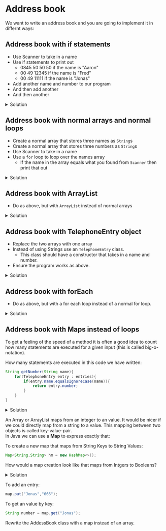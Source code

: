 # Address book

We want to write an address book and you are going to implement it in differnt ways:

## Address book with if statements

* Use Scanner to take in a name
* Use if statements to print out
   * 0845 50 50 50 if the name is "Aaron"
   * 00 49 12345 if the name is "Fred"
   * 00 49 11111 if the name is "Jonas"
* Add another name and number to our program
* And then add another
* And then another

<details>
  <summary>Solution</summary>
	
```java
package com.redi;

import java.util.Scanner;

public class Main {

    public static void main(String[] args) {
        Scanner scanner = new Scanner(System.in);
        String name = scanner.next();

        if(name.equalsIgnoreCase("Aaron")) {
            System.out.println("0845 50 50 50");
        } else if(name.equalsIgnoreCase("Fred")) {
            System.out.println("00 49 5000");
        } else if(name.equalsIgnoreCase("Jonas")) {
            System.out.println("666");
        }
	// ADD MORE!

    }
}
```
</details>

## Address book with normal arrays and normal loops

* Create a normal array that stores three names as `String`s
* Create a normal array that stores three numbers as `String`s
* Use Scanner to take in a name
* Use a `for` loop to loop over the names array
  * If the name in the array equals what you found from `Scanner` then print that out

<details>
  <summary>Solution</summary>
	
```java
package com.redi;

import java.util.ArrayList;
import java.util.Map;
import java.util.Scanner;

public class Main {

    public static void main(String[] args) {
        Scanner scanner = new Scanner(System.in);
        String name = scanner.next();

        String[] entries = new String[6];
        entries[0] = "Aaron";
        entries[1] = "0845 50 50 50";
        entries[2] = "Fred";
        entries[3] = "00 49 12345";
        entries[4] = "Jonas";
        entries[5] = "666";

        for(int i = 0; i < entries.length; i++) {
            if(entries[i].equalsIgnoreCase(name)) {
               System.out.println("Number: " + entries[i+1]);
            }
        }
    }
}
```
</details>

## Address book with ArrayList

* Do as above, but with `ArrayList` instead of normal arrays

<details>
  <summary>Solution</summary>

```java
```
</details>

## Address book with TelephoneEntry object

* Replace the two arrays with one array
* Instead of using Strings use an `TelephoneEntry` class. 
  * This class should have a constructor that takes in a name and number.
* Ensure the program works as above.

<details>
  <summary>Solution</summary>

```java
package com.redi;

import java.util.ArrayList;
import java.util.Scanner;

public class Main {

    public static void main(String[] args) {
       Scanner scanner = new Scanner(System.in);
       String name = scanner.next();

       ArrayList<TelephoneEntry> phonebook = new ArrayList<>();

       phonebook.add(new TelephoneEntry("Aaron", "111"));
       phonebook.add(new TelephoneEntry("Fred", "222"));
       phonebook.add(new TelephoneEntry("Jonas", "666"));

      for(int i = 0; i < phonebook.size(); i++) {
          if (phonebook.get(i).getName().equals(name)) {
              System.out.println("Number: " + phonebook.get(i).getNumber());
          }
      }
    }
}


NEW FILE in the `com.redi` package.

package com.redi;

public class TelephoneEntry {

    String name;
    String number;

    public TelephoneEntry(String name,
                          String number) {
       this.name = name;
       this.number = number;
    }

    public String getNumber() {
        return number;
    }

    public String getName() {
        return name;
    }
}
```
</details>

## Address book with  forEach

* Do as above, but with a for each loop instead of a normal for loop.

<details>
  <summary>Solution</summary>

```java
```
</details>

## Address book with Maps instead of loops
To get a feeling of the speed of a method it is often a good idea to count how many statements are executed for a given input (this is called big-o-notation).

How many statements are executed in this code we have written:

```java
String getNumber(String name){
    for(TelephoneEntry entry : entries){
    	if(entry.name.equalsIgnoreCase(name)){
    		return entry.number;
    	}
    }
}
```

<details>
  <summary>Solution</summary>
	If the name we are seaching for is at the end of the list we are have to search the complete list. Right now this is not so bad because we only have a few entries but if we want to do a phone book for all germans it might get slow.
</details>

An Array or ArrayList maps from an integer to an value. It would be nicer if we could directly map from a string to a value. This mapping between two objects is called key-value-pair.  
In Java we can use a **Map** to express exactly that:

To create a new map that maps from String Keys to String Values:

```java
Map<String,String> hm = new HashMap<>(); 
```

How would a map creation look like that maps from Intgers to Booleans?
<details>
  <summary>Solution</summary>
  
```java
Map<Integer,Boolean> hm = new HashMap<>(); 
```
</details>

To add an entry:

```java
map.put("Jonas","666");  
```
 
To get an value by key:

```java
String number = map.get("Jonas");  
```

Rewrite the AddessBook class with a map instead of an array.







